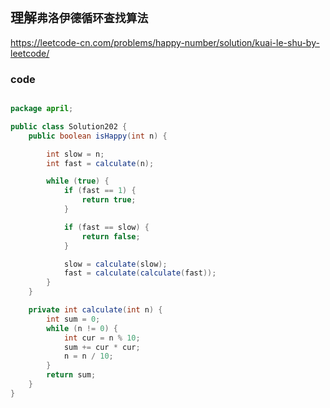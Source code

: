 ## 理解`弗洛伊德循环查找算法`
https://leetcode-cn.com/problems/happy-number/solution/kuai-le-shu-by-leetcode/


### code
```java

package april;

public class Solution202 {
    public boolean isHappy(int n) {

        int slow = n;
        int fast = calculate(n);

        while (true) {
            if (fast == 1) {
                return true;
            }

            if (fast == slow) {
                return false;
            }

            slow = calculate(slow);
            fast = calculate(calculate(fast));
        }
    }

    private int calculate(int n) {
        int sum = 0;
        while (n != 0) {
            int cur = n % 10;
            sum += cur * cur;
            n = n / 10;
        }
        return sum;
    }
}

```
